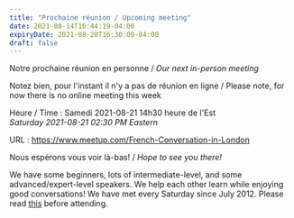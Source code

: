 ```yaml
---
title: "Prochaine réunion / Upcoming meeting"
date: 2021-08-14T16:44:19-04:00
expiryDate: 2021-08-28T16:30:00-04:00
draft: false
---
```


Notre prochaine réunion en personne / _Our next in-person meeting_

Notez bien, pour l'instant il n'y a pas de réunion en ligne / Please note, for now there is no online meeting this week

Heure / Time
: Samedi 2021-08-21 14h30 heure de l'Est  
  _Saturday 2021-08-21 02:30 PM Eastern_

URL
: https://www.meetup.com/French-Conversation-in-London

<!--more-->

Nous espérons vous voir là-bas! / _Hope to see you there!_

We have some beginners, lots of intermediate-level, and some advanced/expert-level speakers. We help each other learn while enjoying good conversations! We have met every Saturday since July 2012. Please read [this](/about/) before attending.
